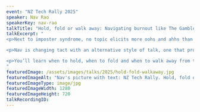 ```yaml
---
event: "NZ Tech Rally 2025"
speaker: Nav Rao
speakerKey: nav-rao
talkTitle: "Hold, fold or walk away: Navigating burnout like The Gambler"
talkExcerpt: "  
<p>Next to imposter syndrome, no topic elicits more oohs and ahhs than burnout. However, much of the advice on navigating burnout is generalised to the point of being vacuous.</p>

<p>Nav is changing tact with an alternative style of talk, one that proclaims advice in the style of the Kenny Rogers classic, The Gambler.</p>

<p>You’ll learn when to hold, when to fold and when to walk away from the moments that can burn you.</p>
"
featuredImage: /assets/images/talks/2025/hold-fold-walkaway.jpg
featuredImageAlt: "Nav's picture with text: NZ Tech Rally. Hold, fold or walk away. Navigating  burnout like The Gambler. A talk by Nav Rao, Product Engineer"
featuredImageType: image/jpg
featuredImageWidth: 1280
featuredImageHeight: 720
talkRecordingID:
---
```

